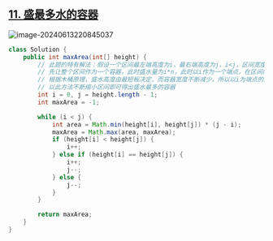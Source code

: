 ## [11. 盛最多水的容器](https://leetcode.cn/problems/container-with-most-water/)

![image-20240613220845037](https://like-a.oss-cn-beijing.aliyuncs.com/img/image-20240613220845037.png)



```Java
class Solution {
    public int maxArea(int[] height) {
        // 此题的特有解法：假设一个区间最左端高度为i，最右端高度为j，i<j，区间宽度为n
        // 先让整个区间作为一个容器，此时盛水量为i*n，此时以i作为一个端点，在区间内寻找其他端点组成容器
        // 根据木桶原理，盛水高度由最短板决定，而容器宽度不断减少，所以以i为端点的其它容器盛水量一定小于i*n，即可排除i这个端点
        // 以此方法不断缩小区间即可得出盛水最多的容器
        int i = 0, j = height.length - 1;
        int maxArea = -1;

        while (i < j) {
            int area = Math.min(height[i], height[j]) * (j - i);
            maxArea = Math.max(area, maxArea);
            if (height[i] < height[j]) {
                i++;
            } else if (height[i] == height[j]) {
                i++;
                j--;
            } else {
                j--;
            }
        }

        return maxArea;
    }
}
```

